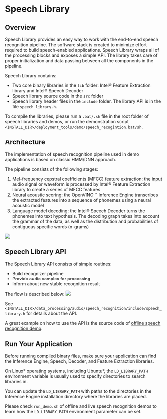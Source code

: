 # Speech Library

## Overview

Speech Library provides an easy way to work with the end-to-end speech recognition pipeline.
The software stack is created to minimize effort required to build speech-enabled applications.
Speech Library wraps all of the processing blocks and exposes a simple API. The library takes care of proper initialization and data passing between all the components in the pipeline.

Speech Library contains:

- Two core binary libraries in the `lib` folder: Intel&reg; Feature Extraction library and Intel&reg; Speech Decoder
- Speech library source code in the `src` folder
- Speech library header files in the `include` folder. The library API is in the file `speech_library.h`.

To compile the libraries, please run a `.bat/.sh` file in the root folder of speech libraries and demos, or run the demonstration script `<INSTALL_DIR>/deployment_tools/demo/speech_recogintion.bat/sh`. 

## Architecture

The implementation of speech recognition pipeline used in demo applications is based on classic HMM/DNN approach.

The pipeline consists of the following stages:

1. Mel-frequency cepstral coefficients (MFCC) feature extraction: the input audio signal or waveform is processed by Intel&reg; Feature Extraction library to create a series of MFCC features
2. Neural acoustic scoring: the OpenVINO &trade; Inference Engine transcribes the extracted features into a sequence of phonemes using a neural acoustic model
3. Language model decoding: the Intel&reg; Speech Decoder turns the phonemes into text hypothesis. The decoding graph takes into account the grammar of the data, as well as the distribution and probabilities of contiguous specific words (n-grams)

![](img/asr_pipeline.png)

## Speech Library API

The Speech Library API consists of simple routines:

* Build recognizer pipeline
* Provide audio samples for processing
* Inform about new stable recognition result

The flow is described below:
![](img/speech_library_api.png)

See `<INSTALL_DIR>/data_processing/audio/speech_recognition/include/speech_library.h` for details about the API.

A great example on how to use the API is the source code of [offline speech recognition demo](Offline_speech_recognition_demo.md).

## Run Your Application

Before running compiled binary files, make sure your application can find the Inference Engine, Speech, Decoder, and Feature Extraction libraries.

On Linux* operating systems, including Ubuntu*, the `LD_LIBRARY_PATH` environment variable is usually used to specify directories to search libraries in.

You can update the `LD_LIBRARY_PATH` with paths to the directories in the Inference Engine installation directory where the libraries are placed.

Please check `run_demo.sh` of offline and live speech recognition demos to learn how the `LD_LIBRARY_PATH` environment parameter can be set.
